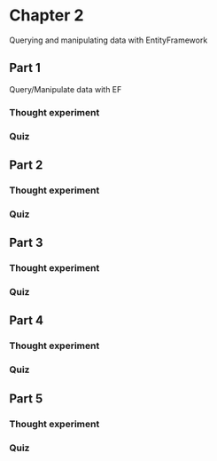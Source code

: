 ﻿# Chapter 2

Querying and manipulating data with EntityFramework

## Part 1

Query/Manipulate data with EF

### Thought experiment

### Quiz


## Part 2

### Thought experiment

### Quiz


## Part 3

### Thought experiment

### Quiz


## Part 4

### Thought experiment

### Quiz


## Part 5

### Thought experiment

### Quiz
